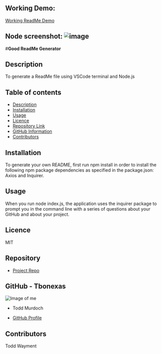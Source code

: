 ## Working Demo:  
[Working ReadMe Demo](https://drive.google.com/file/d/1cvUXhaTGTtPIw61sp2iYvDJqHn7ap88F/view)

## Node screenshot:  ![image](https://user-images.githubusercontent.com/67118229/95619042-cb3efa00-0a22-11eb-8046-14071aa94f65.png)  




  #**Good ReadMe Generator**
  
  ## Description 
  
  To generate a ReadMe file using VSCode terminal and Node.js
  
  ## Table of contents

  - [Description](#Description)
  - [Installation](#Installation)
  - [Usage](#Usage)
  - [Licence](#Licence)
  - [Repository Link](#Repository)
  - [GitHub Information](#GitHub)
  - [Contributors](#Contributors) 
 
  ## Installation
 
   To generate your own README, first run npm install in order to install the following npm package dependencies as specified in the package.json: Axios and Inquirer.

   ## Usage
    
   When you run node index.js, the application uses the inquirer package to prompt you in the command line with a series of questions about your GitHub and about your project. 

   ## Licence
  
   MIT
  
   ## Repository
  
   - [Project Repo](https://github.com/tbonexas/readmegen)
  
  ## GitHub - Tbonexas
  
  ![Image of me](https://avatars0.githubusercontent.com/u/67118229?v=4)
  
  - Todd Murdoch
  
  - [GitHub Profile](https://github.com/Tbonexas)
          <null>
  ## Contributors
  Todd Wayment        
  
